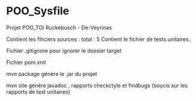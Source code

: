 POO_Sysfile
===========

Projet POO_TOI Ruckebusch - De-Veyrinas

Contient les fihciers sources : total : 5
Contient le fichier de tests unitaires.

Fichier .gitignore pour ignorer le dossier target

Fichier pom.xml

mvn package génère le .jar du projet

mvn site génère javadoc , rapports checkctyle et findbugs
(soucis sur les rapports de test unitaires)
